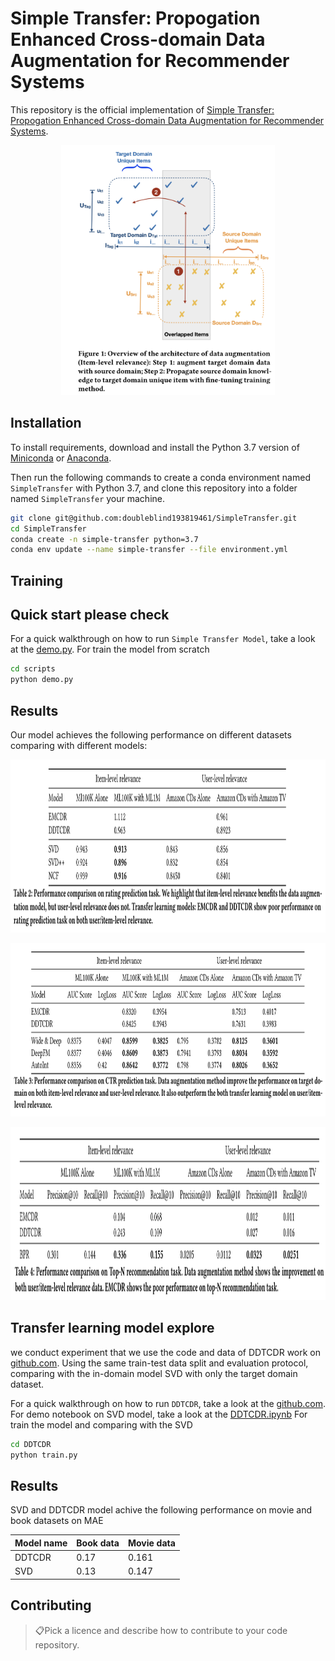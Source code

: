 # Simple Transfer: Propogation Enhanced Cross-domain Data Augmentation for Recommender Systems

This repository is the official implementation of [Simple Transfer: Propogation Enhanced Cross-domain Data Augmentation for Recommender Systems](). 

<p align="center">
<img src="fig/wiiat_f1_v2.png" height=400>
</p>

## Installation

To install requirements, download and install the Python 3.7 version of [Miniconda](https://docs.conda.io/en/latest/miniconda.html) or [Anaconda](https://www.anaconda.com/distribution/#download-section).

Then run the following commands to create a conda environment named `SimpleTransfer` with Python 3.7, and clone this repository into a folder named `SimpleTransfer` your machine.

```bash
git clone git@github.com:doubleblind193819461/SimpleTransfer.git
cd SimpleTransfer
conda create -n simple-transfer python=3.7
conda env update --name simple-transfer --file environment.yml
```

<!-- > 📋Describe how to set up the environment, e.g. pip/conda/docker commands, download datasets, etc... -->

## Training
## Quick start please check 
For a quick walkthrough on how to run `Simple Transfer Model`, take a look at the [demo.py](notebook/Demo.ipynb).
For train the model from scratch
```bash
cd scripts
python demo.py
```
<!-- 
```train
python train.py --input-data <path_to_data> --alpha 10 --beta 20
```

> 📋Describe how to train the models, with example commands on how to train the models in your paper, including the full training procedure and appropriate hyperparameters. -->




## Results
Our model achieves the following performance on different datasets comparing with different models:

<p align="center">
<img src="fig/rating.png" height=277>
</p>

<p align="center">
<img src="fig/CTR.png" height=277>
</p>

<p align="center">
<img src="fig/bpr.png" height=277>
</p>

<!-- Our model achieves the following performance on :

### [Image Classification on ImageNet](https://paperswithcode.com/sota/image-classification-on-imagenet)

| Model name         | Top 1 Accuracy  | Top 5 Accuracy |
| ------------------ |---------------- | -------------- |
| My awesome model   |     85%         |      95%       |

> 📋Include a table of results from your paper, and link back to the leaderboard for clarity and context. If your main result is a figure, include that figure and link to the command or notebook to reproduce it. 
 -->
## Transfer learning model explore
we conduct experiment that we use the code and data of DDTCDR work on [github.com](https://github.com/lpworld/DDTCDR). Using the same train-test data split and evaluation protocol, comparing with the in-domain model SVD with only the target domain dataset. 

For a quick walkthrough on how to run `DDTCDR`, take a look at the [github.com](https://github.com/lpworld/DDTCDR). 
For demo notebook on SVD model, take a look at the [DDTCDR.ipynb](notebook/DDTCDR.ipynb)
For train the model and comparing with the SVD
```bash
cd DDTCDR
python train.py
```
## Results
SVD and DDTCDR model achive the following performance on movie and book datasets on MAE

| Model name         | Book data       | Movie data     |
| ------------------ |---------------- | -------------- |
| DDTCDR             |     0.17        |      0.161     |
| SVD                |     0.13        |      0.147     |

## Contributing

> 📋Pick a licence and describe how to contribute to your code repository. 